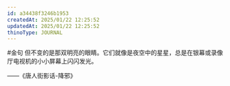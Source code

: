 ```yaml
---
id: a34438f3246b1953
createdAt: 2025/01/22 12:25:52
updatedAt: 2025/01/22 12:25:52
thinoType: JOURNAL
---
```

#金句 但不变的是那双明亮的眼睛。它们就像是夜空中的星星，总是在银幕或录像厅电视机的小小屏幕上闪闪发光。

——《唐人街影话-降邪》